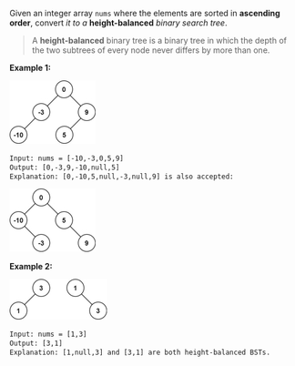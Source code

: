 Given an integer array `nums` where the elements are sorted in **ascending order**, convert *it to a* **height-balanced** *binary search tree*.

> A **height-balanced** binary tree is a binary tree in which the depth of the two subtrees of every node never differs by more than one.

**Example 1:**

![image](../problems/images/btree1.jpg)

```
Input: nums = [-10,-3,0,5,9]
Output: [0,-3,9,-10,null,5]
Explanation: [0,-10,5,null,-3,null,9] is also accepted:
```

![btree2](../problems/images/btree2.jpg)

**Example 2:**

![btree](../problems/images/btree.jpg)

```
Input: nums = [1,3]
Output: [3,1]
Explanation: [1,null,3] and [3,1] are both height-balanced BSTs.
```
